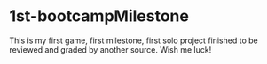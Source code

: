 # 1st-bootcampMilestone

This is my first game, first milestone, first solo project finished to be reviewed and graded by another source. Wish me luck! 